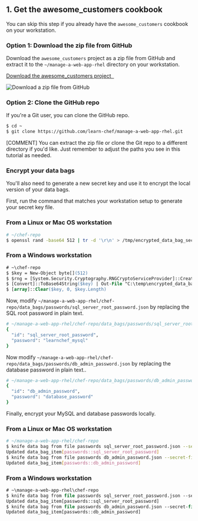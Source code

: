 ## 1. Get the awesome_customers cookbook

You can skip this step if you already have the `awesome_customers` cookbook on your workstation.

### Option 1: Download the zip file from GitHub

Download the `awesome_customers` project as a zip file from GitHub and extract it to the <code class="file-path">~/manage-a-web-app-rhel</code> directory on your workstation.

<a class='accent-button radius' href='https://github.com/learn-chef/manage-a-web-app-rhel' target='_blank'>Download the awesome_customers project&nbsp;&nbsp;<i class='fa fa-external-link'></i></a>

![Download a zip file from GitHub](tutorials/github-zip.png)

### Option 2: Clone the GitHub repo

If you're a Git user, you can clone the GitHub repo.

```bash
$ cd ~
$ git clone https://github.com/learn-chef/manage-a-web-app-rhel.git
```

[COMMENT] You can extract the zip file or clone the Git repo to a different directory if you'd like. Just remember to adjust the paths you see in this tutorial as needed.

### Encrypt your data bags

You'll also need to generate a new secret key and use it to encrypt the local version of your data bags.

First, run the command that matches your workstation setup to generate your secret key file.

### From a Linux or Mac OS workstation

```bash
# ~/chef-repo
$ openssl rand -base64 512 | tr -d '\r\n' > /tmp/encrypted_data_bag_secret
```

### From a Windows workstation

```ps
# ~\chef-repo
$ $key = New-Object byte[](512)
$ $rng = [System.Security.Cryptography.RNGCryptoServiceProvider]::Create().GetBytes($key)
$ [Convert]::ToBase64String($key) | Out-File "C:\temp\encrypted_data_bag_secret" -encoding "UTF8"
$ [array]::Clear($key, 0, $key.Length)
```

Now, modify <code class="file-path">~/manage-a-web-app-rhel/chef-repo/data\_bags/passwords/sql\_server\_root\_password.json</code> by replacing the SQL root password in plain text.

```ruby
# ~/manage-a-web-app-rhel/chef-repo/data_bags/passwords/sql_server_root_password.json
{
  "id": "sql_server_root_password",
  "password": "learnchef_mysql"
}
```

Now modify <code class="file-path">~/manage-a-web-app-rhel/chef-repo/data\_bags/passwords/db\_admin\_password.json</code> by replacing the database password in plain text..

```ruby
# ~/manage-a-web-app-rhel/chef-repo/data_bags/passwords/db_admin_password.json
{
  "id": "db_admin_password",
  "password": "database_password"
}
```

Finally, encrypt your MySQL and database passwords locally.

### From a Linux or Mac OS workstation

```bash
# ~/manage-a-web-app-rhel/chef-repo
$ knife data bag from file passwords sql_server_root_password.json --secret-file /tmp/encrypted_data_bag_secret --local-mode
Updated data_bag_item[passwords::sql_server_root_password]
$ knife data bag from file passwords db_admin_password.json --secret-file /tmp/encrypted_data_bag_secret --local-mode
Updated data_bag_item[passwords::db_admin_password]
```

### From a Windows workstation

```ps
# ~\manage-a-web-app-rhel\chef-repo
$ knife data bag from file passwords sql_server_root_password.json --secret-file C:\temp\encrypted_data_bag_secret --local-mode
Updated data_bag_item[passwords::sql_server_root_password]
$ knife data bag from file passwords db_admin_password.json --secret-file C:\temp\encrypted_data_bag_secret --local-mode
Updated data_bag_item[passwords::db_admin_password]
```
